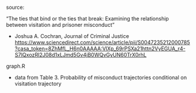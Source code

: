 source:

“The ties that bind or the ties that break: Examining the relationship
between visitation and prisoner misconduct”
- Joshua A. Cochran, Journal of Criminal Justice
https://www.sciencedirect.com/science/article/pii/S0047235212000785?casa_token=8ZhMfL_H6n0AAAAA:VlXp_69rPSXa21httn2VyEGUA_r4-S7lQxozRl2J08d1xLJmd5Gv4jB0WQvGyUN60TrX0rhL


graph.R 
- data from Table 3. Probability of misconduct trajectories conditional on visitation trajectory
